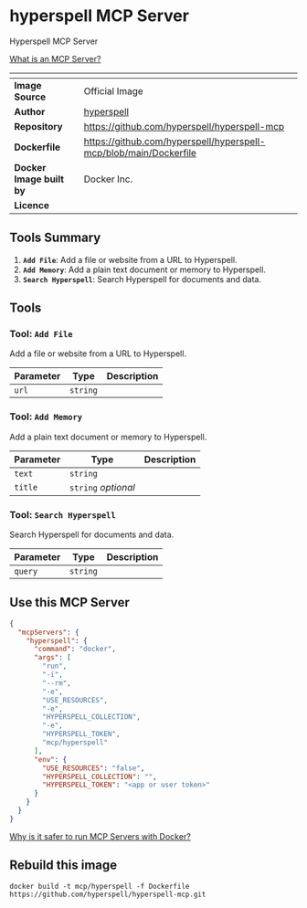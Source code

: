 # hyperspell MCP Server

Hyperspell MCP Server

[What is an MCP Server?](https://www.anthropic.com/news/model-context-protocol)

| <!-- --> | <!-- --> |
|-----------|---------|
| **Image Source** | Official Image |
| **Author** | [hyperspell](https://github.com/hyperspell) |
| **Repository** | https://github.com/hyperspell/hyperspell-mcp |
| **Dockerfile** | https://github.com/hyperspell/hyperspell-mcp/blob/main/Dockerfile |
| **Docker Image built by** | Docker Inc. |
| **Licence** |  |

## Tools Summary

 1. **`Add File`**: Add a file or website from a URL to Hyperspell.
 1. **`Add Memory`**: Add a plain text document or memory to Hyperspell.
 1. **`Search Hyperspell`**: Search Hyperspell for documents and data.

## Tools

### Tool: **`Add File`**

Add a file or website from a URL to Hyperspell.

| Parameter | Type | Description |
| - | - | - |
| `url` | `string` |  |

### Tool: **`Add Memory`**

Add a plain text document or memory to Hyperspell.

| Parameter | Type | Description |
| - | - | - |
| `text` | `string` |  |
| `title` | `string` *optional* |  |

### Tool: **`Search Hyperspell`**

Search Hyperspell for documents and data.

| Parameter | Type | Description |
| - | - | - |
| `query` | `string` |  |

## Use this MCP Server

```json
{
  "mcpServers": {
    "hyperspell": {
      "command": "docker",
      "args": [
        "run",
        "-i",
        "--rm",
        "-e",
        "USE_RESOURCES",
        "-e",
        "HYPERSPELL_COLLECTION",
        "-e",
        "HYPERSPELL_TOKEN",
        "mcp/hyperspell"
      ],
      "env": {
        "USE_RESOURCES": "false",
        "HYPERSPELL_COLLECTION": "",
        "HYPERSPELL_TOKEN": "<app or user token>"
      }
    }
  }
}
```

[Why is it safer to run MCP Servers with Docker?](https://www.docker.com/blog/the-model-context-protocol-simplifying-building-ai-apps-with-anthropic-claude-desktop-and-docker/)

## Rebuild this image

```console
docker build -t mcp/hyperspell -f Dockerfile https://github.com/hyperspell/hyperspell-mcp.git
```

